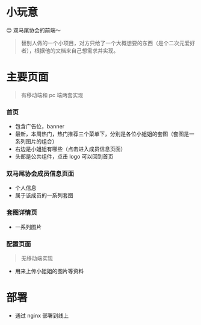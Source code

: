 # 小玩意

😊 双马尾协会的前端～

> 替别人做的一个小项目，对方只给了一个大概想要的东西（是个二次元爱好者），根据他的文档来自己想需求并实现。

# 主要页面

> 有移动端和 pc 端两套实现

### 首页

- 包含广告位，banner
- 最新，本周热门，热门推荐三个菜单下，分别是各位小姐姐的套图（套图是一系列图片的组合）
- 右边是小姐姐有哪些（点击进入成员信息页面）
- 头部是公共组件，点击 logo 可以回到首页

### 双马尾协会成员信息页面

- 个人信息
- 属于该成员的一系列套图

### 套图详情页

- 一系列图片

### 配置页面

> 无移动端实现

- 用来上传小姐姐的图片等资料

# 部署

- 通过 nginx 部署到线上
